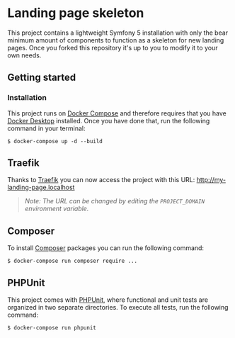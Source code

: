 # Landing page skeleton
This project contains a lightweight Symfony 5 installation with only the bear minimum amount of components
to function as a skeleton for new landing pages. Once you forked this repository
it's up to you to modify it to your own needs.

## Getting started
### Installation
This project runs on [Docker Compose] and therefore requires that you have [Docker Desktop] installed.
Once you have done that, run the following command in your terminal:

```
$ docker-compose up -d --build
```

## Traefik
Thanks to [Traefik] you can now access the project with this URL:
http://my-landing-page.localhost

> *Note: The URL can be changed by editing the `PROJECT_DOMAIN` environment variable.*

## Composer
To install [Composer] packages you can run the following command:

```
$ docker-compose run composer require ...
```

## PHPUnit
This project comes with [PHPUnit], where functional and unit tests are organized in two separate directories.
To execute all tests, run the following command:

```
$ docker-compose run phpunit
```

[Composer]: https://getcomposer.org/doc/00-intro.md
[Docker Compose]: https://docs.docker.com/compose/
[Docker Desktop]: https://www.docker.com/products/docker-desktop
[PHPUnit]: https://phpunit.readthedocs.io/en/9.5/
[Traefik]: https://doc.traefik.io/traefik/
